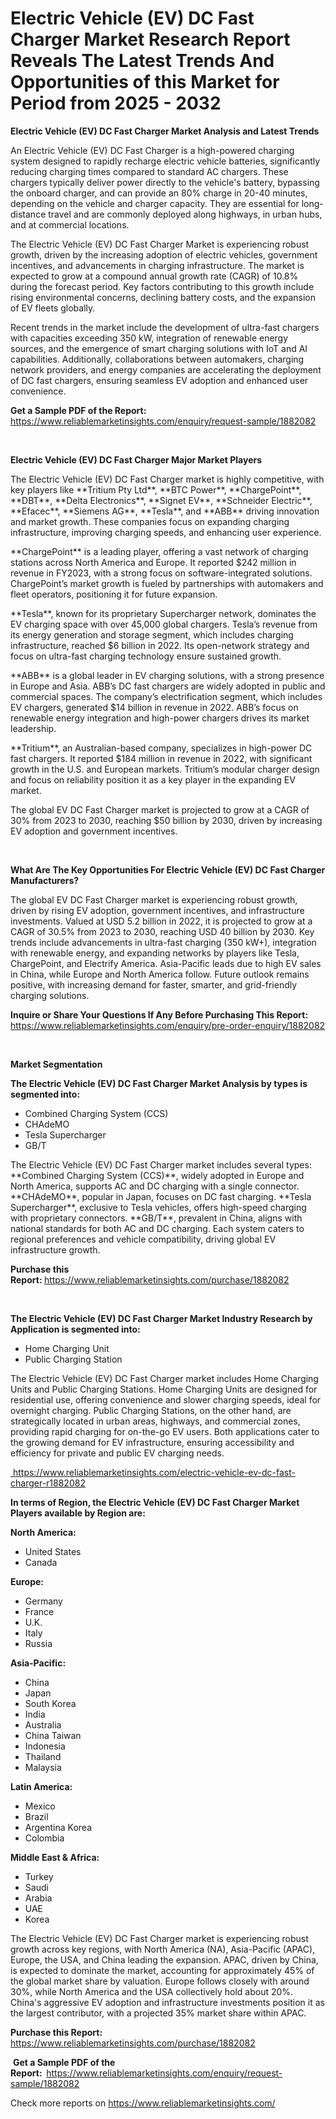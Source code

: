 <p><h1>Electric Vehicle (EV) DC Fast Charger Market Research Report Reveals The Latest Trends And Opportunities of this Market for Period from 2025 - 2032</h1></p><p><strong>Electric Vehicle (EV) DC Fast Charger Market Analysis and Latest Trends</strong></p>
<p><p>An Electric Vehicle (EV) DC Fast Charger is a high-powered charging system designed to rapidly recharge electric vehicle batteries, significantly reducing charging times compared to standard AC chargers. These chargers typically deliver power directly to the vehicle's battery, bypassing the onboard charger, and can provide an 80% charge in 20-40 minutes, depending on the vehicle and charger capacity. They are essential for long-distance travel and are commonly deployed along highways, in urban hubs, and at commercial locations.</p><p>The Electric Vehicle (EV) DC Fast Charger Market is experiencing robust growth, driven by the increasing adoption of electric vehicles, government incentives, and advancements in charging infrastructure. The market is expected to grow at a compound annual growth rate (CAGR) of 10.8% during the forecast period. Key factors contributing to this growth include rising environmental concerns, declining battery costs, and the expansion of EV fleets globally.</p><p>Recent trends in the market include the development of ultra-fast chargers with capacities exceeding 350 kW, integration of renewable energy sources, and the emergence of smart charging solutions with IoT and AI capabilities. Additionally, collaborations between automakers, charging network providers, and energy companies are accelerating the deployment of DC fast chargers, ensuring seamless EV adoption and enhanced user convenience.</p></p>
<p><strong>Get a Sample PDF of the Report:&nbsp;</strong> <a href="https://www.reliablemarketinsights.com/enquiry/request-sample/1882082?utm_campaign=1938&utm_medium=2&utm_source=Github&utm_content=ia&utm_term=24012025&utm_id=electric-vehicle-ev-dc-fast-charger">https://www.reliablemarketinsights.com/enquiry/request-sample/1882082</a></p>
<p>&nbsp;</p>
<p><strong>Electric Vehicle (EV) DC Fast Charger Major Market Players</strong></p>
<p><p>The Electric Vehicle (EV) DC Fast Charger market is highly competitive, with key players like **Tritium Pty Ltd**, **BTC Power**, **ChargePoint**, **DBT**, **Delta Electronics**, **Signet EV**, **Schneider Electric**, **Efacec**, **Siemens AG**, **Tesla**, and **ABB** driving innovation and market growth. These companies focus on expanding charging infrastructure, improving charging speeds, and enhancing user experience.</p><p>**ChargePoint** is a leading player, offering a vast network of charging stations across North America and Europe. It reported $242 million in revenue in FY2023, with a strong focus on software-integrated solutions. ChargePoint’s market growth is fueled by partnerships with automakers and fleet operators, positioning it for future expansion.</p><p>**Tesla**, known for its proprietary Supercharger network, dominates the EV charging space with over 45,000 global chargers. Tesla’s revenue from its energy generation and storage segment, which includes charging infrastructure, reached $6 billion in 2022. Its open-network strategy and focus on ultra-fast charging technology ensure sustained growth.</p><p>**ABB** is a global leader in EV charging solutions, with a strong presence in Europe and Asia. ABB’s DC fast chargers are widely adopted in public and commercial spaces. The company’s electrification segment, which includes EV chargers, generated $14 billion in revenue in 2022. ABB’s focus on renewable energy integration and high-power chargers drives its market leadership.</p><p>**Tritium**, an Australian-based company, specializes in high-power DC fast chargers. It reported $184 million in revenue in 2022, with significant growth in the U.S. and European markets. Tritium’s modular charger design and focus on reliability position it as a key player in the expanding EV market.</p><p>The global EV DC Fast Charger market is projected to grow at a CAGR of 30% from 2023 to 2030, reaching $50 billion by 2030, driven by increasing EV adoption and government incentives.</p></p>
<p>&nbsp;</p>
<p><strong>What Are The Key Opportunities For Electric Vehicle (EV) DC Fast Charger Manufacturers?</strong></p>
<p><p>The global EV DC Fast Charger market is experiencing robust growth, driven by rising EV adoption, government incentives, and infrastructure investments. Valued at USD 5.2 billion in 2022, it is projected to grow at a CAGR of 30.5% from 2023 to 2030, reaching USD 40 billion by 2030. Key trends include advancements in ultra-fast charging (350 kW+), integration with renewable energy, and expanding networks by players like Tesla, ChargePoint, and Electrify America. Asia-Pacific leads due to high EV sales in China, while Europe and North America follow. Future outlook remains positive, with increasing demand for faster, smarter, and grid-friendly charging solutions.</p></p>
<p><strong>Inquire or Share Your Questions If Any Before Purchasing This Report:</strong> <a href="https://www.reliablemarketinsights.com/enquiry/pre-order-enquiry/1882082?utm_campaign=1938&utm_medium=2&utm_source=Github&utm_content=ia&utm_term=24012025&utm_id=electric-vehicle-ev-dc-fast-charger">https://www.reliablemarketinsights.com/enquiry/pre-order-enquiry/1882082</a></p>
<p>&nbsp;</p>
<p><strong>Market Segmentation</strong></p>
<p><strong>The Electric Vehicle (EV) DC Fast Charger Market Analysis by types is segmented into:</strong></p>
<p><ul><li>Combined Charging System (CCS)</li><li>CHAdeMO</li><li>Tesla Supercharger</li><li>GB/T</li></ul></p>
<p><p>The Electric Vehicle (EV) DC Fast Charger market includes several types: **Combined Charging System (CCS)**, widely adopted in Europe and North America, supports AC and DC charging with a single connector. **CHAdeMO**, popular in Japan, focuses on DC fast charging. **Tesla Supercharger**, exclusive to Tesla vehicles, offers high-speed charging with proprietary connectors. **GB/T**, prevalent in China, aligns with national standards for both AC and DC charging. Each system caters to regional preferences and vehicle compatibility, driving global EV infrastructure growth.</p></p>
<p><strong>Purchase this Report:&nbsp;</strong><a href="https://www.reliablemarketinsights.com/purchase/1882082?utm_campaign=1938&utm_medium=2&utm_source=Github&utm_content=ia&utm_term=24012025&utm_id=electric-vehicle-ev-dc-fast-charger">https://www.reliablemarketinsights.com/purchase/1882082</a></p>
<p>&nbsp;</p>
<p><strong>The Electric Vehicle (EV) DC Fast Charger Market Industry Research by Application is segmented into:</strong></p>
<p><ul><li>Home Charging Unit</li><li>Public Charging Station</li></ul></p>
<p><p>The Electric Vehicle (EV) DC Fast Charger market includes Home Charging Units and Public Charging Stations. Home Charging Units are designed for residential use, offering convenience and slower charging speeds, ideal for overnight charging. Public Charging Stations, on the other hand, are strategically located in urban areas, highways, and commercial zones, providing rapid charging for on-the-go EV users. Both applications cater to the growing demand for EV infrastructure, ensuring accessibility and efficiency for private and public EV charging needs.</p></p>
<p><a href="https://www.reliablemarketinsights.com/electric-vehicle-ev-dc-fast-charger-r1882082?utm_campaign=1938&utm_medium=2&utm_source=Github&utm_content=ia&utm_term=24012025&utm_id=electric-vehicle-ev-dc-fast-charger">&nbsp;https://www.reliablemarketinsights.com/electric-vehicle-ev-dc-fast-charger-r1882082</a></p>
<p><strong>In terms of Region, the Electric Vehicle (EV) DC Fast Charger Market Players available by Region are:</strong></p>
<p>
    <p> <strong> North America: </strong>
        <ul>
            <li>United States</li>
            <li>Canada</li>
        </ul>
        </p> 
    <p> <strong> Europe: </strong>
        <ul>
            <li>Germany</li>
            <li>France</li>
            <li>U.K.</li>
            <li>Italy</li>
            <li>Russia</li>
        </ul>
        </p> 
    <p> <strong> Asia-Pacific: </strong>
        <ul>
            <li>China</li>
            <li>Japan</li>
            <li>South Korea</li>
            <li>India</li>
            <li>Australia</li>
            <li>China Taiwan</li>
            <li>Indonesia</li>
            <li>Thailand</li>
            <li>Malaysia</li>
        </ul>
        </p> 
    <p> <strong> Latin America: </strong>
        <ul>
            <li>Mexico</li>
            <li>Brazil</li>
            <li>Argentina Korea</li>
            <li>Colombia</li>
        </ul>
        </p> 
    <p> <strong> Middle East & Africa: </strong>
        <ul>
            <li>Turkey</li>
            <li>Saudi</li>
            <li>Arabia</li>
            <li>UAE</li>
            <li>Korea</li>
        </ul>
    </p>
    </p>
<p><p>The Electric Vehicle (EV) DC Fast Charger market is experiencing robust growth across key regions, with North America (NA), Asia-Pacific (APAC), Europe, the USA, and China leading the expansion. APAC, driven by China, is expected to dominate the market, accounting for approximately 45% of the global market share by valuation. Europe follows closely with around 30%, while North America and the USA collectively hold about 20%. China's aggressive EV adoption and infrastructure investments position it as the largest contributor, with a projected 35% market share within APAC.</p></p>
<p><strong>Purchase this Report: </strong><a href="https://www.reliablemarketinsights.com/purchase/1882082?utm_campaign=1938&utm_medium=2&utm_source=Github&utm_content=ia&utm_term=24012025&utm_id=electric-vehicle-ev-dc-fast-charger">https://www.reliablemarketinsights.com/purchase/1882082</a></p>
<p>&nbsp;<strong>Get a Sample PDF of the Report:&nbsp;&nbsp;</strong><a href="https://www.reliablemarketinsights.com/enquiry/request-sample/1882082?utm_campaign=1938&utm_medium=2&utm_source=Github&utm_content=ia&utm_term=24012025&utm_id=electric-vehicle-ev-dc-fast-charger">https://www.reliablemarketinsights.com/enquiry/request-sample/1882082</a></p>
<p><strong></strong></p>
<p>Check more reports on <a href="https://www.reliablemarketinsights.com/?utm_campaign=1938&utm_medium=2&utm_source=Github&utm_content=ia&utm_term=24012025&utm_id=electric-vehicle-ev-dc-fast-charger">https://www.reliablemarketinsights.com/</a></p>